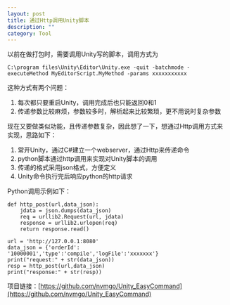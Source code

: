 ```yaml
---
layout: post
title: 通过Http调用Unity脚本
description: ""
category: Tool
---
```


以前在做打包时，需要调用Unity写的脚本，调用方式为
```
C:\program files\Unity\Editor\Unity.exe -quit -batchmode -executeMethod MyEditorScript.MyMethod -params xxxxxxxxxxx
```

这种方式有两个问题：
1. 每次都只要重启Unity，调用完成后也只能返回0和1
2. 传递参数比较麻烦，参数较多时，解析起来比较繁琐，更不用说时复杂参数

现在又要做类似功能，且传递参数复杂，因此想了一下，想通过Http调用方式来实现，思路如下：
1. 常开Unity，通过C#建立一个webserver，通过Http来传递命令
2. python脚本通过http调用来实现对Unity脚本的调用
3. 传递的格式采用json格式，方便定义
4. Unity命令执行完后响应python的http请求

Python调用示例如下：
```
def http_post(url,data_json):
    jdata = json.dumps(data_json)
    req = urllib2.Request(url, jdata)
    response = urllib2.urlopen(req)
    return response.read()
 
url = 'http://127.0.0.1:8080'
data_json = {'orderId': '10000001','type':'compile','logFile':'xxxxxxx'}
print("request:" + str(data_json))
resp = http_post(url,data_json)
print("response:" + str(resp))
```
项目链接：[https://github.com/nvmgo/Unity_EasyCommand](https://github.com/nvmgo/Unity_EasyCommand)